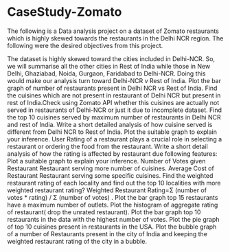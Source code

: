 # CaseStudy-Zomato
The following is a Data analysis project on a dataset of Zomato restaurants which is highly skewed towards the restaurants in the Delhi NCR region. The following were the desired objectives from this project.

The dataset is highly skewed toward the cities included in Delhi-NCR. So, we will summarise all the other cities in Rest of India while those in New Delhi, Ghaziabad, Noida, Gurgaon, Faridabad to Delhi-NCR. Doing this would make our analysis turn toward Delhi-NCR v Rest of India.
Plot the bar graph of number of restaurants present in Delhi NCR vs Rest of India.
Find the cuisines which are not present in restaurant of Delhi NCR but present in rest of India.Check using Zomato API whether this cuisines are actually not served in restaurants of Delhi-NCR or just it due to incomplete dataset.
Find the top 10 cuisines served by maximum number of restaurants in Delhi NCR and rest of India.
Write a short detailed analysis of how cuisine served is different from Delhi NCR to Rest of India. Plot the suitable graph to explain your inference.
User Rating of a restaurant plays a crucial role in selecting a restaurant or ordering the food from the restaurant.
Write a short detail analysis of how the rating is affected by restaurant due following features: Plot a suitable graph to explain your inference.
Number of Votes given Restaurant
Restaurant serving more number of cuisines.
Average Cost of Restaurant
Restaurant serving some specific cuisines.
Find the weighted restaurant rating of each locality and find out the top 10 localities with more weighted restaurant rating?
Weighted Restaurant Rating=Σ (number of votes * rating) / Σ (number of votes) .
Plot the bar graph top 15 restaurants have a maximum number of outlets.
Plot the histogram of aggregate rating of restaurant( drop the unrated restaurant).
Plot the bar graph top 10 restaurants in the data with the highest number of votes.
Plot the pie graph of top 10 cuisines present in restaurants in the USA.
Plot the bubble graph of a number of Restaurants present in the city of India and keeping the weighted restaurant rating of the city in a bubble.
